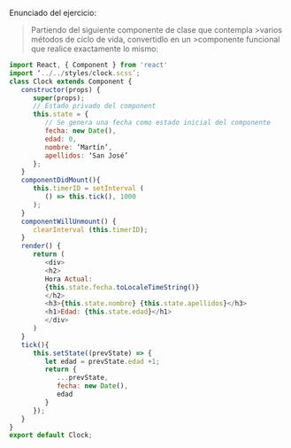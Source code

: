 Enunciado del ejercicio:

>Partiendo del siguiente componente de clase que contempla >varios métodos de ciclo de vida, convertidlo en un >componente funcional que realice exactamente lo mismo:
```javascript
import React, { Component } from 'react'
import ‘../../styles/clock.scss’;
class Clock extends Component {
   constructor(props) {
      super(props);
      // Estado privado del component
      this.state = {
         // Se genera una fecha como estado inicial del componente
         fecha: new Date(),
         edad: 0,
         nombre: ‘Martín’,
         apellidos: ‘San José’
      };
   }
   componentDidMount(){
      this.timerID = setInterval (
         () => this.tick(), 1000
      );
   }
   componentWillUnmount() {
      clearInterval (this.timerID);
   }
   render() {
      return (
         <div>
         <h2>
         Hora Actual:
         {this.state.fecha.toLocaleTimeString()}
         </h2>
         <h3>{this.state.nombre} {this.state.apellidos}</h3>
         <h1>Edad: {this.state.edad}</h1>
         </div>
      )
   }
   tick(){
      this.setState((prevState) => {
         let edad = prevState.edad +1;
         return {
            ...prevState,
            fecha: new Date(),
            edad
         }
      });
   }
}
export default Clock;
```